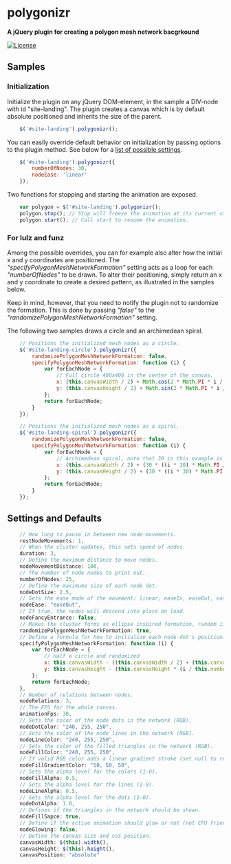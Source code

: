 polygonizr
==========
**A jQuery plugin for creating a polygon mesh network bacgrkound**

[![License](https://img.shields.io/badge/license-Beerware-blue.svg)](LICENSE.md)

## Samples

### Initialization
Initialize the plugin on any jQuery DOM-element, in the sample a DIV-node with id "site-landing". The plugin creates a canvas which is by default absolute positioned and inherits the size of the parent.

```javascript
    $('#site-landing').polygonizr();
```
You can easily override default behavior on initialization by passing options to the plugin method. See below for a [list of possible settings](#settings-and-defaults).

```javascript
    $('#site-landing').polygonizr({
        numberOfNodes: 30,
        nodeEase: 'linear'
    });
```
Two functions for stopping and starting the animation are exposed.

```javascript
    var polygon = $('#site-landing').polygonizr();
    polygon.stop(); // Stop will freeze the animation at its current state.
    polygon.start(); // Call start to resume the animation.
```

### For lulz and funz
Among the possible overrides, you can for example also alter how the initial x and y coordinates are positioned. The <i>"specifyPolygonMeshNetworkFormation"</i> setting acts as a loop for each <i>"numberOfNodes"</i> to be drawn. To alter their positioning, simply return an x and y coordinate to create a desired pattern, as illustrated in the samples below.

Keep in mind, however, that you need to notify the plugin not to randomize the formation. This is done by passing <i>"false"</i> to the <i>"randomizePolygonMeshNetworkFormation"</i> setting.

The following two samples draws a circle and an archimedean spiral.

```javascript
    // Positions the initialized mesh nodes as a circle.
    $('#site-landing-circle').polygonizr({
        randomizePolygonMeshNetworkFormation: false,
        specifyPolygonMeshNetworkFormation: function (i) {
            var forEachNode = {
                // Full circle 400x400 in the center of the canvas.
                x: (this.canvasWidth / 2) + Math.cos(2 * Math.PI * i / this.numberOfNodes) * 400,
                y: (this.canvasHeight / 2) + Math.sin(2 * Math.PI * i / this.numberOfNodes) * 400
            };
            return forEachNode;
        }
    });

    // Positions the initialized mesh nodes as a spiral.
    $('#site-landing-spiral').polygonizr({
        randomizePolygonMeshNetworkFormation: false,
        specifyPolygonMeshNetworkFormation: function (i) {
            var forEachNode = {
                // Archimedean spiral, note that 30 in this example is taken randomly to modify distance between successive turnings.
                x: (this.canvasWidth / 2) + (30 * ((i * 30) * Math.PI / 180)) * Math.cos((i * 30) * Math.PI / 180),
                y: (this.canvasHeight / 2) + (30 * ((i * 30) * Math.PI / 180)) * Math.sin((i * 30) * Math.PI / 180)
            };
            return forEachNode;
        }
    });
```

## Settings and Defaults

```javascript
    // How long to pause in between new node-movements.
    restNodeMovements: 1,
    // When the cluster updates, this sets speed of nodes.
    duration: 3,
    // Define the maximum distance to move nodes.
    nodeMovementDistance: 100,
    // The number of node nodes to print out.
    numberOfNodes: 25,
    // Define the maximume size of each node dot.
    nodeDotSize: 2.5,
    // Sets the ease mode of the movement: linear, easeIn, easeOut, easeInOut, accelerateDecelerate.
    nodeEase: "easeOut",
    // If true, the nodes will descend into place on load.
    nodeFancyEntrance: false,
    // Makes the cluster forms an ellipse inspired formation, random if true.
    randomizePolygonMeshNetworkFormation: true,
    // Define a formula for how to initialize each node dot's position.
    specifyPolygonMeshNetworkFormation: function (i) {
        var forEachNode = {
            // Half a circle and randomized
            x: this.canvasWidth - ((this.canvasWidth / 2) + (this.canvasHeight / 2) * Math.cos(i * (2 * Math.PI / this.numberOfNodes))) * Math.random(),
            y: this.canvasHeight - (this.canvasHeight * (i / this.numberOfNodes))
        };
        return forEachNode;
    },
    // Number of relations between nodes.
    nodeRelations: 3,
    // The FPS for the whole canvas.
    animationFps: 30,
    // Sets the color of the node dots in the network (RGB).
    nodeDotColor: "240, 255, 250",
    // Sets the color of the node lines in the network (RGB).
    nodeLineColor: "240, 255, 250",
    // Sets the color of the filled triangles in the network (RGB).
    nodeFillColor: "240, 255, 250",
    // If valid RGB color adds a linear gradient stroke (set null to remove).
    nodeFillGradientColor: "50, 50, 50",
    // Sets the alpha level for the colors (1-0).
    nodeFillAlpha: 0.5,
    // Sets the alpha level for the lines (1-0).
    nodeLineAlpha: 0.5,
    // Sets the alpha level for the dots (1-0).
    nodeDotAlpha: 1.0,
    // Defines if the triangles in the network should be shown.
    nodeFillSapce: true,
    // Define if the active animation should glow or not (not CPU friendly).
    nodeGlowing: false,
    // Define the canvas size and css position.
    canvasWidth: $(this).width(),
    canvasHeight: $(this).height(),
    canvasPosition: "absolute"
```